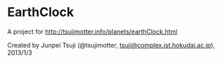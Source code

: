EarthClock
==========

A project for http://tsujimotter.info/planets/earthClock.html

Created by Junpei Tsuji (@tsujimotter, tsuji@complex.ist.hokudai.ac.jp), 2013/1/3
